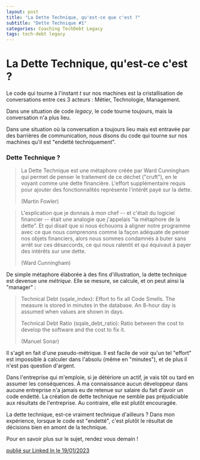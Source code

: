 ```yaml
---
layout: post
title: "La Dette Technique, qu'est-ce que c'est ?"
subtitle: "Dette Technique #1"
categories: Coaching TechDebt Legacy
tags: tech-debt legacy
---
```

# La Dette Technique, qu'est-ce c'est ?
Le code qui tourne à l'instant *t* sur nos machines est la cristallisation de conversations entre ces 3 acteurs : Métier, Technologie, Management.

Dans une situation de code *legacy*, le code tourne toujours, mais la conversation n'a plus lieu.

Dans une situation où la conversation a toujours lieu mais est entravée par des barrières de communication, nous disons du code qui tourne sur nos machines qu'il est "endetté techniquement".
<!--more-->

### Dette Technique ?

> La Dette Technique est une métaphore créée par Ward Cunningham qui permet de penser le traitement de ce déchet ("cruft"), en le voyant comme une dette financière. L'effort supplémentaire requis pour ajouter des fonctionnalités représente l'intérêt payé sur la dette.
>
> (Martin Fowler)

> L'explication que je donnais à mon chef -- et c'était du logiciel financier -- était une analogie que j'appelais "la métaphore de la dette". Et qui disait que si nous échouons à aligner notre programme avec ce que nous comprenons comme la façon adéquate de penser nos objets financiers, alors nous sommes condamnés à buter sans arrêt sur ces désaccords, ce qui nous ralentit et qui équivaut à payer des intérêts sur une dette.
>
> (Ward Cunningham)

De simple métaphore élaborée à des fins d'illustration, la dette technique est devenue une *métrique*. Elle se mesure, se calcule, et on peut ainsi la "manager" :

> Technical Debt (sqale_index): Effort to fix all Code Smells. The measure is stored in minutes in the database. An 8-hour day is assumed when values are shown in days.
>
> Technical Debt Ratio (sqale_debt_ratio): Ratio between the cost to develop the software and the cost to fix it.
>
> (Manuel Sonar)

Il s'agit en fait d'une pseudo-métrique. Il est facile de voir qu'un tel "effort" est impossible à calculer dans l'absolu (même en "minutes"), et de plus il n'est pas question d'argent.

Dans l'entreprise qui m'emploie, si je détériore un actif, je vais tôt ou tard en assumer les conséquences. À ma connaissance aucun développeur dans aucune entreprise n'a jamais eu de retenue sur salaire du fait d'avoir un code endetté. La création de dette technique ne semble pas préjudiciable aux résultats de l'entreprise. Au contraire, elle est plutôt encouragée.

 La dette technique, est-ce vraiment technique d'ailleurs ? Dans mon expérience, lorsque le code est "endetté", c'est plutôt le résultat de décisions bien en amont de la technique.

Pour en savoir plus sur le sujet, rendez vous demain !

[publié sur Linked In le 19/01/2023](https://www.linkedin.com/posts/christophe-thibaut-35b4657_le-code-qui-tourne-%C3%A0-linstant-t-sur-nos-activity-7021503484537565184-Zae7/?utm_source=share&utm_medium=member_desktop)
